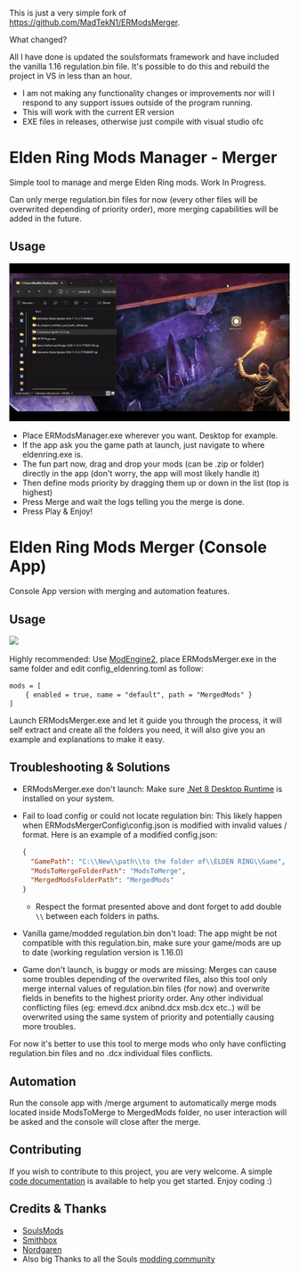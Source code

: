 This is just a very simple fork of https://github.com/MadTekN1/ERModsMerger.

What changed?

All I have done is updated the soulsformats framework and have included the vanilla 1.16 regulation.bin file. It's possible to do this and rebuild the project in VS in less than an hour.


* I am not making any functionality changes or improvements nor will I respond to any support issues outside of the program running.
* This will work with the current ER version
* EXE files in releases, otherwise just compile with visual studio ofc



# Elden Ring Mods Manager - Merger
Simple tool to manage and merge Elden Ring mods. Work In Progress.

Can only merge regulation.bin files for now (every other files will be overwrited depending of priority order), more merging capabilities will be added in the future.

## Usage

![](https://github.com/MadTekN1/ERModsMerger/blob/main/Documentation/Images/Manager%20Demo.gif?raw=true)
- Place ERModsManager.exe wherever you want. Desktop for example.
- If the app ask you the game path at launch, just navigate to where eldenring.exe is.
- The fun part now, drag and drop your mods (can be .zip or folder) directly in the app (don't worry, the app will most likely handle it)
- Then define mods priority by dragging them up or down in the list (top is highest)
- Press Merge and wait the logs telling you the merge is done.
- Press Play & Enjoy!

# Elden Ring Mods Merger (Console App)

Console App version with merging and automation features.

## Usage
![](https://github.com/MadTekN1/ERModsMerger/blob/main/Documentation/Images/Console%20Merger%20Demo.gif?raw=true)

Highly recommended: Use [ModEngine2](https://github.com/soulsmods/ModEngine2), place ERModsMerger.exe in the same folder and edit config_eldenring.toml as follow:
```
mods = [
    { enabled = true, name = "default", path = "MergedMods" }
]
```
Launch ERModsMerger.exe and let it guide you through the process, it will self extract and create all the folders you need, it will also give you an example and explanations to make it easy.

## Troubleshooting & Solutions

- ERModsMerger.exe don't launch: Make sure [.Net 8 Desktop Runtime](https://dotnet.microsoft.com/en-us/download/dotnet/thank-you/runtime-desktop-8.0.6-windows-x64-installer) is installed on your system.

- Fail to load config or could not locate regulation bin: This likely happen when ERModsMergerConfig\\config.json is modified with invalid values / format. Here is an example of a modified config.json:

	```json
	{
	  "GamePath": "C:\\New\\path\\to the folder of\\ELDEN RING\\Game",
	  "ModsToMergeFolderPath": "ModsToMerge",
	  "MergedModsFolderPath": "MergedMods"
	}
	```
  * Respect the format presented above and dont forget to add double `\\` between each folders in paths.
  

- Vanilla game/modded regulation.bin don't load: The app might be not compatible with this regulation.bin, make sure your game/mods are up to date (working regulation version is 1.16.0)

- Game don't launch, is buggy or mods are missing: Merges can cause some troubles depending of the overwrited files, also this tool only merge internal values of regulation.bin files (for now) and overwrite fields in benefits to the highest priority order. Any other individual conflicting files (eg: emevd.dcx anibnd.dcx msb.dcx etc..) will be overwrited using the same system of priority and potentially causing more troubles.

For now it's better to use this tool to merge mods who only have conflicting regulation.bin files and no .dcx individual files conflicts.

## Automation

Run the console app with /merge argument to automatically merge mods located inside ModsToMerge to MergedMods folder, no user interaction will be asked and the console will close after the merge.﻿﻿

## Contributing

If you wish to contribute to this project, you are very welcome. A simple [code documentation](https://github.com/MadTekN1/ERModsMerger/blob/main/Documentation/CodeDoc.md) is available to help you get started. Enjoy coding :)

## Credits & Thanks
* [SoulsMods](https://github.com/soulsmods)
* [Smithbox](https://github.com/vawser/Smithbox)
* [Nordgaren](https://github.com/Nordgaren)
* Also big Thanks to all the Souls [modding community](https://discord.gg/servername)
